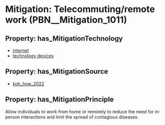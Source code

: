 # Mitigation: __Telecommuting/remote work__ (PBN__Mitigation_1011)

## Property: has_MitigationTechnology

* [internet](../Technology/PBN__Technology_3058)
* [technology devices](../Technology/PBN__Technology_3579)

## Property: has_MitigationSource

* [koh_how_2022](../Article/PBN__Article_190)

## Property: has_MitigationPrinciple

Allow individuals to work from home or remotely to reduce the need for in-person interactions and limit the spread of contagious diseases.

